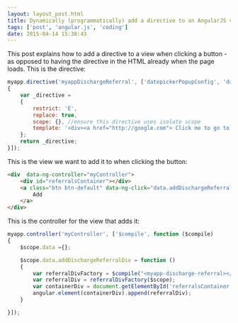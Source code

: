 ```yaml
---
layout: layout_post.html
title: Dynamically (programmatically) add a directive to an AngularJS view on click
tags: ['post', 'angular.js', 'coding']
date: 2015-04-14 15:38:43
---
```


This post explains how to add a directive to a view when clicking a button - as opposed to having the directive in the HTML already when the page loads. This is the directive:

```javascript
myapp.directive('myappDischargeReferral', ['datepickerPopupConfig', 'dateParser', 'dateFilter', function (datepickerPopupConfig, dateParser, dateFilter)
{
    var _directive =
    {
        restrict: 'E',
        replace: true,
        scope: {}, //ensure this directive uses isolate scope
        template: '<div><a href="http://google.com"> Click me to go to Google</a></div>',
    };
    return _directive;
}]);
```

This is the view we want to add it to when clicking the button:

```html
<div  data-ng-controller="myController">
	<div id="referralsContainer"></div>
	<a class="btn btn-default" data-ng-click="data.addDischargeReferralDiv();">
		Add
	</a>
</div>
```

This is the controller for the view that adds it:

```javascript
myapp.controller('myController', ['$compile', function ($compile)
{
    $scope.data ={};

    $scope.data.addDischargeReferralDiv = function ()
    {
        var referralDivFactory = $compile("<myapp-discharge-referral></myapp-discharge-referral>");
        var referralDiv = referralDivFactory($scope);
        var containerDiv = document.getElementById('referralsContainer');
        angular.element(containerDiv).append(referralDiv);
    }

}]);
```
